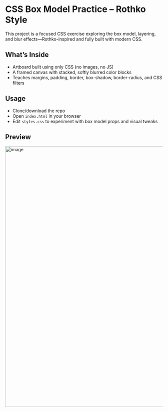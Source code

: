 # CSS Box Model Practice – Rothko Style

This project is a focused CSS exercise exploring the box model, layering, and blur effects—Rothko-inspired and fully built with modern CSS.

## What’s Inside

- Artboard built using only CSS (no images, no JS)
- A framed canvas with stacked, softly blurred color blocks
- Teaches margins, padding, border, box-shadow, border-radius, and CSS filters

## Usage

- Clone/download the repo
- Open `index.html` in your browser
- Edit `styles.css` to experiment with box model props and visual tweaks

## Preview
<img width="829" height="833" alt="image" src="https://github.com/user-attachments/assets/1a01b020-0ed4-4b3a-b96f-c261c4d17a7c" />

